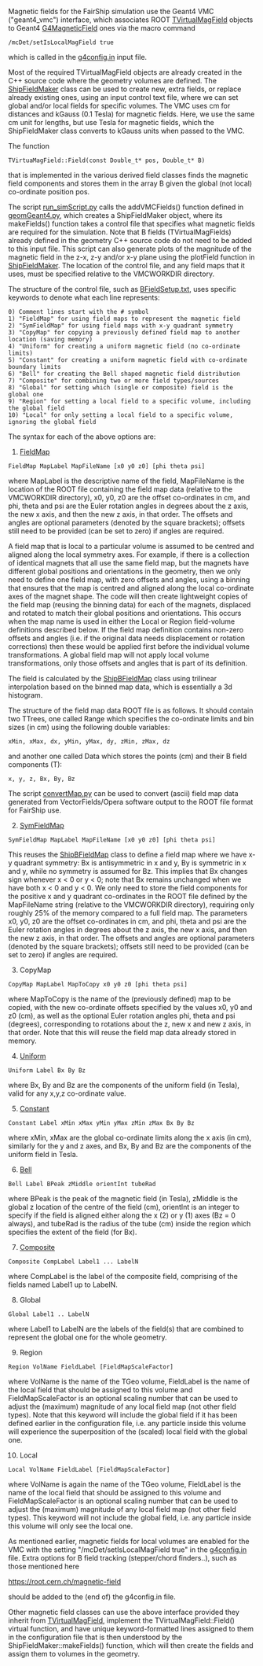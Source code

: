 Magnetic fields for the FairShip simulation use the Geant4 VMC ("geant4_vmc") interface,
which associates ROOT [TVirtualMagField](https://root.cern.ch/doc/master/classTVirtualMagField.html)
objects to Geant4 
[G4MagneticField](https://www-zeuthen.desy.de/geant4/geant4.9.3.b01/classG4MagneticField.html) 
ones via the macro command

```
/mcDet/setIsLocalMagField true
```

which is called in the [g4config.in](../gconfig/g4config.in) input file.

Most of the required TVirtualMagField objects are already created in the C++ source code 
where the geometry volumes are defined. The [ShipFieldMaker](ShipFieldMaker.h) class can
be used to create new, extra fields, or replace already existing ones, using an input control 
text file, where we can set global and/or local fields for specific volumes. The VMC uses cm 
for distances and kGauss (0.1 Tesla) for magnetic fields. Here, we use the same cm unit for 
lengths, but use Tesla for magnetic fields, which the ShipFieldMaker class converts to kGauss 
units when passed to the VMC. 

The function

``` 
TVirtuaMagField::Field(const Double_t* pos, Double_t* B)
```

that is implemented in the various derived field classes finds the magnetic field components
and stores them in the array B given the global (not local) co-ordinate position pos.


The script [run_simScript.py](../macro/run_simScript.py) calls the addVMCFields() function defined
in [geomGeant4.py](../python/geomGeant4.py), which creates a ShipFieldMaker object, where its
makeFields() function takes a control file that specifies what magnetic fields are required for the 
simulation. Note that B fields (TVirtualMagFields) already defined in the geometry C++ source code
do not need to be added to this input file. This script can also generate plots of the magnitude of 
the magnetic field in the z-x, z-y and/or x-y plane using the plotField function in 
[ShipFieldMaker](ShipFieldMaker.h). The location of the control file, and any field maps that it 
uses, must be specified relative to the VMCWORKDIR directory.

The structure of the control file, such as [BFieldSetup.txt](BFieldSetup.txt), uses specific 
keywords to denote what each line represents:

```
0) Comment lines start with the # symbol
1) "FieldMap" for using field maps to represent the magnetic field
2) "SymFieldMap" for using field maps with x-y quadrant symmetry
3) "CopyMap" for copying a previously defined field map to another location (saving memory)
4) "Uniform" for creating a uniform magnetic field (no co-ordinate limits)
5) "Constant" for creating a uniform magnetic field with co-ordinate boundary limits
6) "Bell" for creating the Bell shaped magnetic field distribution
7) "Composite" for combining two or more field types/sources
8) "Global" for setting which (single or composite) field is the global one
9) "Region" for setting a local field to a specific volume, including the global field
10) "Local" for only setting a local field to a specific volume, ignoring the global field
```

The syntax for each of the above options are:

1) [FieldMap](ShipBFieldMap.h)

```
FieldMap MapLabel MapFileName [x0 y0 z0] [phi theta psi]
```

where MapLabel is the descriptive name of the field, MapFileName is the location of
the ROOT file containing the field map data (relative to the VMCWORKDIR directory),
x0, y0, z0 are the offset co-ordinates in cm, and phi, theta and psi are the Euler 
rotation angles in degrees about the z axis, the new x axis, and then the new z axis, 
in that order. The offsets and angles are optional parameters (denoted by the square
brackets); offsets still need to be provided (can be set to zero) if angles are required.

A field map that is local to a particular volume is assumed to be centred and aligned 
along the local symmetry axes. For example, if there is a collection of identical magnets 
that all use the same field map, but the magnets have different global positions and 
orientations in the geometry, then we only need to define one field map, with zero offsets 
and angles, using a binning that ensures that the map is centred and aligned along the 
local co-ordinate axes of the magnet shape. The code will then create lightweight copies 
of the field map (reusing the binning data) for each of the magnets, displaced and rotated 
to match their global positions and orientations. This occurs when the map name is used 
in either the Local or Region field-volume definitions described below. If the field map 
definition contains non-zero offsets and angles (i.e. if the original data needs 
displacement or rotation corrections) then these would be applied first before the 
individual volume transformations. A global field map will not apply local volume
transformations, only those offsets and angles that is part of its definition.

The field is calculated by the [ShipBFieldMap](ShipBFieldMap.h) class using trilinear 
interpolation based on the binned map data, which is essentially a 3d histogram.

The structure of the field map data ROOT file is as follows. It should contain two TTrees, 
one called Range which specifies the co-ordinate limits and bin sizes (in cm) using the 
following double variables:

```
xMin, xMax, dx, yMin, yMax, dy, zMin, zMax, dz
```

and another one called Data which stores the points (cm) and their B field components (T):

```
x, y, z, Bx, By, Bz
```

The script [convertMap.py](convertMap.py) can be used to convert (ascii) field map data 
generated from VectorFields/Opera software output to the ROOT file format for FairShip use.

2) [SymFieldMap](ShipBFieldMap.h)

```
SymFieldMap MapLabel MapFileName [x0 y0 z0] [phi theta psi]
```

This reuses the [ShipBFieldMap](ShipBFieldMap.h) class to define a field map where we
have x-y quadrant symmetry: Bx is antisymmetric in x and y, By is symmetric in x and y, 
while no symmetry is assumed for Bz. This implies that Bx changes sign whenever x < 0 
or y < 0; note that Bx remains unchanged when we have both x < 0 and y < 0. We only need to 
store the field components for the positive x and y quadrant co-ordinates in the ROOT file
defined by the MapFileName string (relative to the VMCWORKDIR directory), requiring only
roughly 25% of the memory compared to a full field map. The parameters x0, y0, z0 are the 
offset co-ordinates in cm, and phi, theta and psi are the Euler rotation angles in degrees 
about the z axis, the new x axis, and then the new z axis, in that order. The offsets and 
angles are optional parameters (denoted by the square brackets); offsets still need to be 
provided (can be set to zero) if angles are required.


3) CopyMap

```
CopyMap MapLabel MapToCopy x0 y0 z0 [phi theta psi]
```

where MapToCopy is the name of the (previously defined) map to be copied, with the 
new co-ordinate offsets specified by the values x0, y0 and z0 (cm), as well as the 
optional Euler rotation angles phi, theta and psi (degrees), corresponding to rotations 
about the z, new x and new z axis, in that order. Note that this will reuse the field 
map data already stored in memory.

4) [Uniform](https://root.cern.ch/doc/master/classTGeoUniformMagField.html)

```
Uniform Label Bx By Bz
```

where Bx, By and Bz are the components of the uniform field (in Tesla),
valid for any x,y,z co-ordinate value.

5) [Constant](ShipConstField.h)

```
Constant Label xMin xMax yMin yMax zMin zMax Bx By Bz
```

where xMin, xMax are the global co-ordinate limits along the x axis (in cm),
similarly for the y and z axes, and Bx, By and Bz are the components
of the uniform field in Tesla.

6) [Bell](ShipBellField.h)

```
Bell Label BPeak zMiddle orientInt tubeRad
```

where BPeak is the peak of the magnetic field (in Tesla), zMiddle is
the global z location of the centre of the field (cm), orientInt is an integer
to specify if the field is aligned either along the x (2) or y (1) axes 
(Bz = 0 always), and tubeRad is the radius of the tube (cm) inside the
region which specifies the extent of the field (for Bx).

7) [Composite](ShipCompField.h)

```
Composite CompLabel Label1 ... LabelN
```

where CompLabel is the label of the composite field, comprising of the fields
named Label1 up to LabelN.

8) Global

```
Global Label1 .. LabelN
```

where Label1 to LabelN are the labels of the field(s) that are combined
to represent the global one for the whole geometry.

9) Region

```
Region VolName FieldLabel [FieldMapScaleFactor]
```

where VolName is the name of the TGeo volume, FieldLabel is the name 
of the local field that should be assigned to this volume and FieldMapScaleFactor 
is an optional scaling number that can be used to adjust the (maximum) magnitude 
of any local field map (not other field types). Note that this keyword will 
include the global field if it has been defined earlier in the configuration file, 
i.e. any particle inside this volume will experience the superposition of the 
(scaled) local field with the global one.

10) Local

```
Local VolName FieldLabel [FieldMapScaleFactor]
```

where VolName is again the name of the TGeo volume, FieldLabel is the name 
of the local field that should be assigned to this volume and FieldMapScaleFactor 
is an optional scaling number that can be used to adjust the (maximum) magnitude 
of any local field map (not other field types). This keyword will not include the 
global field, i.e. any particle inside this volume will only see the local one.


As mentioned earlier, magnetic fields for local volumes are enabled for the VMC with the setting 
"/mcDet/setIsLocalMagField true" in the [g4config.in](../gconfig/g4config.in) file. 
Extra options for B field tracking (stepper/chord finders..), such as those mentioned here

https://root.cern.ch/magnetic-field

should be added to the (end of) the g4config.in file.


Other magnetic field classes can use the above interface provided they inherit 
from [TVirtualMagField](https://root.cern.ch/doc/master/classTVirtualMagField.html),
implement the TVirtualMagField::Field() virtual function, and have unique 
keyword-formatted lines assigned to them in the configuration file 
that is then understood by the ShipFieldMaker::makeFields() function, which will 
then create the fields and assign them to volumes in the geometry.

